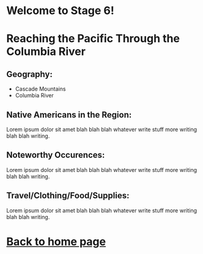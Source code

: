 
# Welcome to Stage 6!


# Reaching the Pacific Through the Columbia River
## Geography:
- Cascade Mountains
- Columbia River

## Native Americans in the Region:
Lorem ipsum dolor sit amet blah blah blah whatever write stuff more writing blah blah writing.
## Noteworthy Occurences:
Lorem ipsum dolor sit amet blah blah blah whatever write stuff more writing blah blah writing.

## Travel/Clothing/Food/Supplies:
Lorem ipsum dolor sit amet blah blah blah whatever write stuff more writing blah blah writing.









# [Back to home page](README.md)
